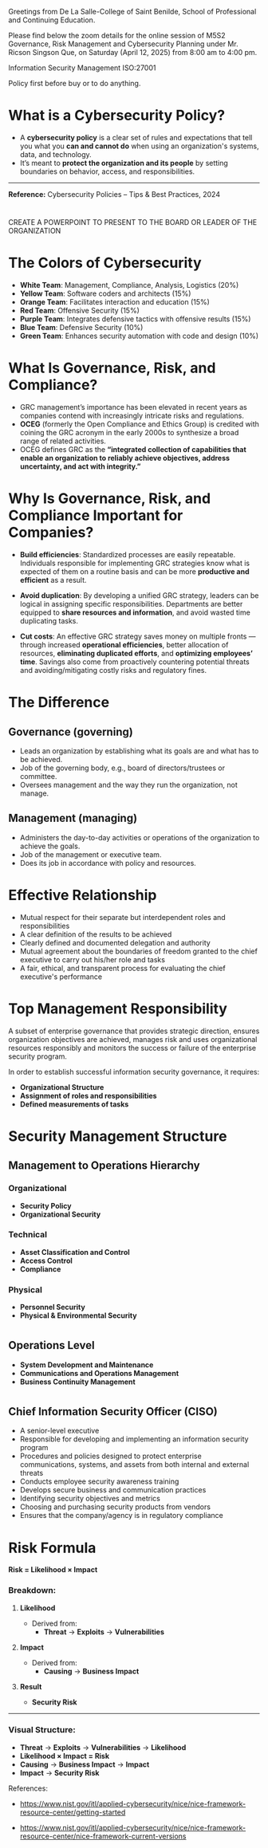 Greetings from De La Salle-College of Saint Benilde, School of Professional and Continuing Education.

Please find below the zoom details for the online session of M5S2 Governance, Risk Management and Cybersecurity Planning under Mr. Ricson Singson Que, on Saturday (April 12, 2025) from 8:00 am to 4:00 pm. 



Information Security Management
ISO:27001


Policy first before buy or to do anything.



# What is a Cybersecurity Policy?

- A **cybersecurity policy** is a clear set of rules and expectations that tell you what you **can and cannot do** when using an organization's systems, data, and technology.
- It’s meant to **protect the organization and its people** by setting boundaries on behavior, access, and responsibilities.

---

**Reference:** Cybersecurity Policies – Tips & Best Practices, 2024






#
CREATE A POWERPOINT TO PRESENT TO THE BOARD OR LEADER OF THE ORGANIZATION



#

# The Colors of Cybersecurity

- **White Team**: Management, Compliance, Analysis, Logistics (20%)
- **Yellow Team**: Software coders and architects (15%)
- **Orange Team**: Facilitates interaction and education (15%)
- **Red Team**: Offensive Security (15%)
- **Purple Team**: Integrates defensive tactics with offensive results (15%)
- **Blue Team**: Defensive Security (10%)
- **Green Team**: Enhances security automation with code and design (10%)






# What Is Governance, Risk, and Compliance?

- GRC management’s importance has been elevated in recent years as companies contend with increasingly intricate risks and regulations.
- **OCEG** (formerly the Open Compliance and Ethics Group) is credited with coining the GRC acronym in the early 2000s to synthesize a broad range of related activities.
- OCEG defines GRC as the **“integrated collection of capabilities that enable an organization to reliably achieve objectives, address uncertainty, and act with integrity.”**



# Why Is Governance, Risk, and Compliance Important for Companies?

- **Build efficiencies**: Standardized processes are easily repeatable. Individuals responsible for implementing GRC strategies know what is expected of them on a routine basis and can be more **productive and efficient** as a result.

- **Avoid duplication**: By developing a unified GRC strategy, leaders can be logical in assigning specific responsibilities. Departments are better equipped to **share resources and information**, and avoid wasted time duplicating tasks.

- **Cut costs**: An effective GRC strategy saves money on multiple fronts — through increased **operational efficiencies**, better allocation of resources, **eliminating duplicated efforts**, and **optimizing employees’ time**. Savings also come from proactively countering potential threats and avoiding/mitigating costly risks and regulatory fines.




#

# The Difference

## Governance (governing)
- Leads an organization by establishing what its goals are and what has to be achieved.
- Job of the governing body, e.g., board of directors/trustees or committee.
- Oversees management and the way they run the organization, not manage.

## Management (managing)
- Administers the day-to-day activities or operations of the organization to achieve the goals.
- Job of the management or executive team.
- Does its job in accordance with policy and resources.

#

# Effective Relationship

- Mutual respect for their separate but interdependent roles and responsibilities
- A clear definition of the results to be achieved
- Clearly defined and documented delegation and authority
- Mutual agreement about the boundaries of freedom granted to the chief executive to carry out his/her role and tasks
- A fair, ethical, and transparent process for evaluating the chief executive's performance


#




# Top Management Responsibility

A subset of enterprise governance that provides strategic direction, ensures organization objectives are achieved, manages risk and uses organizational resources responsibly and monitors the success or failure of the enterprise security program.

In order to establish successful information security governance, it requires:
- **Organizational Structure**
- **Assignment of roles and responsibilities**
- **Defined measurements of tasks**

#

# Security Management Structure

## Management to Operations Hierarchy

### Organizational
- **Security Policy**
- **Organizational Security**

### Technical
- **Asset Classification and Control**
- **Access Control**
- **Compliance**

### Physical
- **Personnel Security**
- **Physical & Environmental Security**

#

## Operations Level
- **System Development and Maintenance**
- **Communications and Operations Management**
- **Business Continuity Management**

#


## Chief Information Security Officer (CISO)

- A senior-level executive
- Responsible for developing and implementing an information security program
- Procedures and policies designed to protect enterprise communications, systems, and assets from both internal and external threats
- Conducts employee security awareness training
- Develops secure business and communication practices
- Identifying security objectives and metrics
- Choosing and purchasing security products from vendors
- Ensures that the company/agency is in regulatory compliance

#


# Risk Formula

**Risk = Likelihood × Impact**

### Breakdown:
1. **Likelihood**
   - Derived from:
     - **Threat** → **Exploits** → **Vulnerabilities**

2. **Impact**
   - Derived from:
     - **Causing** → **Business Impact**

3. **Result**
   - **Security Risk**

---

### Visual Structure:
- **Threat** → **Exploits** → **Vulnerabilities** → **Likelihood**
- **Likelihood × Impact = Risk**
- **Causing** → **Business Impact** → **Impact**
- **Impact** → **Security Risk**

































References:

- https://www.nist.gov/itl/applied-cybersecurity/nice/nice-framework-resource-center/getting-started

- https://www.nist.gov/itl/applied-cybersecurity/nice/nice-framework-resource-center/nice-framework-current-versions





















